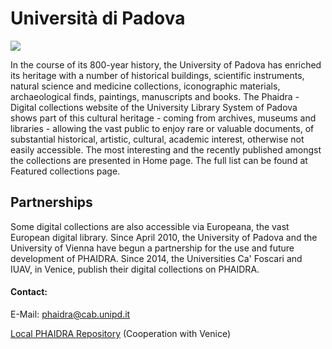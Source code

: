 # Università di Padova

![](/assets/img/partner_logos/csm_unipa.jpeg)

In the course of its 800-year history, the University of Padova has enriched its heritage with a number of historical buildings, scientific instruments, natural science and medicine collections, iconographic materials, archaeological finds, paintings, manuscripts and books. The Phaidra - Digital collections website of the University Library System of Padova shows part of this cultural heritage - coming from archives, museums and libraries - allowing the vast public to enjoy rare or valuable documents, of substantial historical, artistic, cultural, academic interest, otherwise not easily accessible. The most interesting and the recently published amongst the collections are presented in Home page. The full list can be found at Featured collections page.

## Partnerships
Some digital collections are also accessible via Europeana, the vast European digital library. Since April 2010, the University of Padova and the University of Vienna have begun a partnership for the use and future development of PHAIDRA. Since 2014, the Universities Ca' Foscari and IUAV, in Venice, publish their digital collections on PHAIDRA.

 

#### Contact: 
E-Mail: <phaidra@cab.unipd.it>


[Local PHAIDRA Repository](https://phaidra.cab.unipd.it/) (Cooperation with Venice) 
